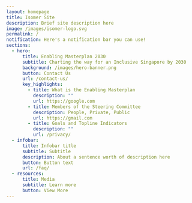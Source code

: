 ```yaml
---
layout: homepage
title: Isomer Site
description: Brief site description here
image: /images/isomer-logo.svg
permalink: /
notification: Here's a notification bar you can use!
sections:
  - hero:
      title: Enabling Masterplan 2030
      subtitle: Charting the way for an Inclusive Singapore by 2030
      background: /images/hero-banner.png
      button: Contact Us
      url: /contact-us/
      key_highlights:
        - title: What is the Enabling Masterplan
          description: ""
          url: https://google.com
        - title: Members of the Steering Committee
          description: People, Private, Public
          url: https://gmail.com
        - title: Goals and Topline Indicators
          description: ""
          url: /privacy/
  - infobar:
      title: Infobar title
      subtitle: Subtitle
      description: About a sentence worth of description here
      button: Button text
      url: /faq/
  - resources:
      title: Media
      subtitle: Learn more
      button: View More
---
```

